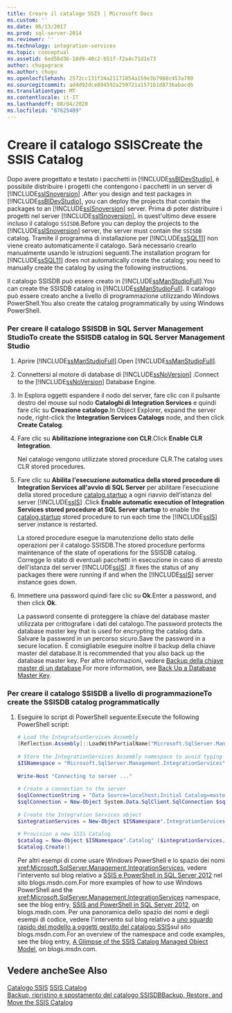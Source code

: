 ```yaml
---
title: Creare il catalogo SSIS | Microsoft Docs
ms.custom: ''
ms.date: 06/13/2017
ms.prod: sql-server-2014
ms.reviewer: ''
ms.technology: integration-services
ms.topic: conceptual
ms.assetid: 6ed56d36-18d9-40c2-b51f-f2a4c71d1e73
author: chugugrace
ms.author: chugu
ms.openlocfilehash: 2572cc131f34a21171054a159e3b7968c453a780
ms.sourcegitcommit: ad4d92dce894592a259721a1571b1d8736abacdb
ms.translationtype: MT
ms.contentlocale: it-IT
ms.lasthandoff: 08/04/2020
ms.locfileid: "87625489"
---
```

# <a name="create-the-ssis-catalog"></a><span data-ttu-id="69545-102">Creare il catalogo SSIS</span><span class="sxs-lookup"><span data-stu-id="69545-102">Create the SSIS Catalog</span></span>
  <span data-ttu-id="69545-103">Dopo avere progettato e testato i pacchetti in [!INCLUDE[ssBIDevStudio](../includes/ssbidevstudio-md.md)], è possibile distribuire i progetti che contengono i pacchetti in un server di [!INCLUDE[ssISnoversion](../includes/ssisnoversion-md.md)] .</span><span class="sxs-lookup"><span data-stu-id="69545-103">After you design and test packages in [!INCLUDE[ssBIDevStudio](../includes/ssbidevstudio-md.md)], you can deploy the projects that contain the packages to an [!INCLUDE[ssISnoversion](../includes/ssisnoversion-md.md)] server.</span></span> <span data-ttu-id="69545-104">Prima di poter distribuire i progetti nel server [!INCLUDE[ssISnoversion](../includes/ssisnoversion-md.md)], in quest'ultimo deve essere incluso il catalogo `SSISDB`.</span><span class="sxs-lookup"><span data-stu-id="69545-104">Before you can deploy the projects to the [!INCLUDE[ssISnoversion](../includes/ssisnoversion-md.md)] server, the server must contain the `SSISDB` catalog.</span></span> <span data-ttu-id="69545-105">Tramite il programma di installazione per [!INCLUDE[ssSQL11](../includes/sssql11-md.md)] non viene creato automaticamente il catalogo. Sarà necessario crearlo manualmente usando le istruzioni seguenti.</span><span class="sxs-lookup"><span data-stu-id="69545-105">The installation program for [!INCLUDE[ssSQL11](../includes/sssql11-md.md)] does not automatically create the catalog; you need to manually create the catalog by using the following instructions.</span></span>  
  
 <span data-ttu-id="69545-106">Il catalogo SSISDB può essere creato in [!INCLUDE[ssManStudioFull](../includes/ssmanstudiofull-md.md)].</span><span class="sxs-lookup"><span data-stu-id="69545-106">You can create the SSISDB catalog in [!INCLUDE[ssManStudioFull](../includes/ssmanstudiofull-md.md)].</span></span> <span data-ttu-id="69545-107">Il catalogo può essere creato anche a livello di programmazione utilizzando Windows PowerShell.</span><span class="sxs-lookup"><span data-stu-id="69545-107">You also create the catalog programmatically by using Windows PowerShell.</span></span>  
  
### <a name="to-create-the-ssisdb-catalog-in-sql-server-management-studio"></a><span data-ttu-id="69545-108">Per creare il catalogo SSISDB in SQL Server Management Studio</span><span class="sxs-lookup"><span data-stu-id="69545-108">To create the SSISDB catalog in SQL Server Management Studio</span></span>  
  
1.  <span data-ttu-id="69545-109">Aprire [!INCLUDE[ssManStudioFull](../includes/ssmanstudiofull-md.md)].</span><span class="sxs-lookup"><span data-stu-id="69545-109">Open [!INCLUDE[ssManStudioFull](../includes/ssmanstudiofull-md.md)].</span></span>  
  
2.  <span data-ttu-id="69545-110">Connettersi al motore di database di [!INCLUDE[ssNoVersion](../includes/ssnoversion-md.md)] .</span><span class="sxs-lookup"><span data-stu-id="69545-110">Connect to the [!INCLUDE[ssNoVersion](../includes/ssnoversion-md.md)] Database Engine.</span></span>  
  
3.  <span data-ttu-id="69545-111">In Esplora oggetti espandere il nodo del server, fare clic con il pulsante destro del mouse sul nodo **Cataloghi di Integration Services** e quindi fare clic su **Creazione catalogo**.</span><span class="sxs-lookup"><span data-stu-id="69545-111">In Object Explorer, expand the server node, right-click the **Integration Services Catalogs** node, and then click **Create Catalog**.</span></span>  
  
4.  <span data-ttu-id="69545-112">Fare clic su **Abilitazione integrazione con CLR**.</span><span class="sxs-lookup"><span data-stu-id="69545-112">Click **Enable CLR Integration**.</span></span>  
  
     <span data-ttu-id="69545-113">Nel catalogo vengono utilizzate stored procedure CLR.</span><span class="sxs-lookup"><span data-stu-id="69545-113">The catalog uses CLR stored procedures.</span></span>  
  
5.  <span data-ttu-id="69545-114">Fare clic su **Abilita l'esecuzione automatica della stored procedure di Integration Services all'avvio di SQL Server** per abilitare l'esecuzione della stored procedure [catalog.startup](/sql/integration-services/system-stored-procedures/catalog-startup) a ogni riavvio dell’istanza del server [!INCLUDE[ssIS](../includes/ssis-md.md)] .</span><span class="sxs-lookup"><span data-stu-id="69545-114">Click **Enable automatic execution of Integration Services stored procedure at SQL Server startup** to enable the [catalog.startup](/sql/integration-services/system-stored-procedures/catalog-startup) stored procedure to run each time the [!INCLUDE[ssIS](../includes/ssis-md.md)] server instance is restarted.</span></span>  
  
     <span data-ttu-id="69545-115">La stored procedure esegue la manutenzione dello stato delle operazioni per il catalogo SSISDB.</span><span class="sxs-lookup"><span data-stu-id="69545-115">The stored procedure performs maintenance of the state of operations for the SSISDB catalog.</span></span> <span data-ttu-id="69545-116">Corregge lo stato di eventuali pacchetti in esecuzione in caso di arresto dell'istanza del server [!INCLUDE[ssIS](../includes/ssis-md.md)] .</span><span class="sxs-lookup"><span data-stu-id="69545-116">It fixes the status of any packages there were running if and when the [!INCLUDE[ssIS](../includes/ssis-md.md)] server instance goes down.</span></span>  
  
6.  <span data-ttu-id="69545-117">Immettere una password quindi fare clic su **Ok**.</span><span class="sxs-lookup"><span data-stu-id="69545-117">Enter a password, and then click **Ok**.</span></span>  
  
     <span data-ttu-id="69545-118">La password consente di proteggere la chiave del database master utilizzata per crittografare i dati del catalogo.</span><span class="sxs-lookup"><span data-stu-id="69545-118">The password protects the database master key that is used for encrypting the catalog data.</span></span> <span data-ttu-id="69545-119">Salvare la password in un percorso sicuro.</span><span class="sxs-lookup"><span data-stu-id="69545-119">Save the password in a secure location.</span></span> <span data-ttu-id="69545-120">È consigliabile eseguire inoltre il backup della chiave master del database.</span><span class="sxs-lookup"><span data-stu-id="69545-120">It is recommended that you also back up the database master key.</span></span> <span data-ttu-id="69545-121">Per altre informazioni, vedere [Backup della chiave master di un database](../relational-databases/security/encryption/back-up-a-database-master-key.md).</span><span class="sxs-lookup"><span data-stu-id="69545-121">For more information, see [Back Up a Database Master Key](../relational-databases/security/encryption/back-up-a-database-master-key.md).</span></span>  
  
### <a name="to-create-the-ssisdb-catalog-programmatically"></a><span data-ttu-id="69545-122">Per creare il catalogo SSISDB a livello di programmazione</span><span class="sxs-lookup"><span data-stu-id="69545-122">To create the SSISDB catalog programmatically</span></span>  
  
1.  <span data-ttu-id="69545-123">Eseguire lo script di PowerShell seguente:</span><span class="sxs-lookup"><span data-stu-id="69545-123">Execute the following PowerShell script:</span></span>  
  
    ```powershell
    # Load the IntegrationServices Assembly  
    [Reflection.Assembly]::LoadWithPartialName("Microsoft.SqlServer.Management.IntegrationServices")  
  
    # Store the IntegrationServices Assembly namespace to avoid typing it every time  
    $ISNamespace = "Microsoft.SqlServer.Management.IntegrationServices"  
  
    Write-Host "Connecting to server ..."  
  
    # Create a connection to the server  
    $sqlConnectionString = "Data Source=localhost;Initial Catalog=master;Integrated Security=SSPI;"  
    $sqlConnection = New-Object System.Data.SqlClient.SqlConnection $sqlConnectionString  
  
    # Create the Integration Services object  
    $integrationServices = New-Object $ISNamespace".IntegrationServices" $sqlConnection  
  
    # Provision a new SSIS Catalog  
    $catalog = New-Object $ISNamespace".Catalog" ($integrationServices, "SSISDB", "P@assword1")  
    $catalog.Create()
    ```  
  
     <span data-ttu-id="69545-124">Per altri esempi di come usare Windows PowerShell e lo spazio dei nomi <xref:Microsoft.SqlServer.Management.IntegrationServices>, vedere l'intervento sul blog relativo a [SSIS e PowerShell in SQL Server 2012](https://go.microsoft.com/fwlink/?LinkId=242539) nel sito blogs.msdn.com.</span><span class="sxs-lookup"><span data-stu-id="69545-124">For more examples of how to use Windows PowerShell and the <xref:Microsoft.SqlServer.Management.IntegrationServices> namespace, see the blog entry, [SSIS and PowerShell in SQL Server 2012](https://go.microsoft.com/fwlink/?LinkId=242539), on blogs.msdn.com.</span></span> <span data-ttu-id="69545-125">Per una panoramica dello spazio dei nomi e degli esempi di codice, vedere l'intervento sul blog relativo a [uno sguardo rapido del modello a oggetti gestito del catalogo SSIS](https://techcommunity.microsoft.com/t5/sql-server-integration-services/a-glimpse-of-the-ssis-catalog-managed-object-model/ba-p/387892)sul sito blogs.msdn.com.</span><span class="sxs-lookup"><span data-stu-id="69545-125">For an overview of the namespace and code examples, see the blog entry, [A Glimpse of the SSIS Catalog Managed Object Model](https://techcommunity.microsoft.com/t5/sql-server-integration-services/a-glimpse-of-the-ssis-catalog-managed-object-model/ba-p/387892), on blogs.msdn.com.</span></span>  
  
## <a name="see-also"></a><span data-ttu-id="69545-126">Vedere anche</span><span class="sxs-lookup"><span data-stu-id="69545-126">See Also</span></span>  
 <span data-ttu-id="69545-127">[Catalogo SSIS](catalog/ssis-catalog.md) </span><span class="sxs-lookup"><span data-stu-id="69545-127">[SSIS Catalog](catalog/ssis-catalog.md) </span></span>  
 [<span data-ttu-id="69545-128">Backup, ripristino e spostamento del catalogo SSISDB</span><span class="sxs-lookup"><span data-stu-id="69545-128">Backup, Restore, and Move the SSIS Catalog</span></span>](../../2014/integration-services/backup-restore-and-move-the-ssis-catalog.md)  
